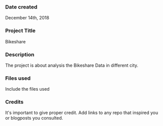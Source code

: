 ### Date created
December 14th, 2018


### Project Title
Bikeshare

### Description
The project is about analysis the Bikeshare Data in different city. 

### Files used
Include the files used

### Credits
It's important to give proper credit. Add links to any repo that inspired you or blogposts you consulted.
